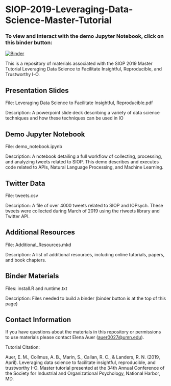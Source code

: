 # SIOP-2019-Leveraging-Data-Science-Master-Tutorial

### To view and interact with the demo Jupyter Notebook, click on this binder button:
[![Binder](https://mybinder.org/badge_logo.svg)](https://mybinder.org/v2/gh/TNT-Lab/SIOP-2019-IO-Data-Science-Master-Tutorial/master?filepath=demo_notebook.ipynb)

This is a repository of materials associated with the SIOP 2019 Master Tutorial Leveraging Data Science to Facilitate Insightful, Reproducible, and Trustworthy I-O.

## Presentation Slides
File: Leveraging Data Science to Facilitate Insightful, Reproducible.pdf

Description: A powerpoint slide deck describing a variety of data science techniques and how these techniques can be used in IO

## Demo Jupyter Notebook
File: demo_notebook.ipynb

Description: A notebook detailing a full workflow of collecting, processing, and analyzing tweets related to SIOP. This demo describes and executes code related to APIs, Natural Language Processing, and Machine Learning.

## Twitter Data
File: tweets.csv

Description: A file of over 4000 tweets related to SIOP and IOPsych. These tweets were collected during March of 2019 using the rtweets library and Twitter API. 

## Additional Resources
File: Additional_Resources.mkd

Description: A list of additional resources, including online tutorials, papers, and book chapters.

## Binder Materials
Files: install.R and runtime.txt

Description: Files needed to build a binder (binder button is at the top of this page)


## Contact Information
If you have questions about the materials in this repository or permissions to use materials please contact Elena Auer (auer0027@umn.edu).

Tutorial Citation:

Auer, E. M., Collmus, A. B., Marin, S., Callan, R. C., & Landers, R. N. (2019, April). Leveraging data science to facilitate insightful, reproducible, and trustworthy I-O. Master tutorial presented at the 34th Annual Conference of the Society for Industrial and Organizational Psychology, National Harbor, MD. 
